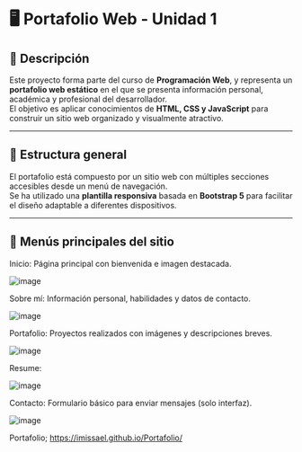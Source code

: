 # 🖥️ Portafolio Web - Unidad 1

## 📘 Descripción

Este proyecto forma parte del curso de **Programación Web**, y representa un **portafolio web estático** en el que se presenta información personal, académica y profesional del desarrollador.  
El objetivo es aplicar conocimientos de **HTML, CSS y JavaScript** para construir un sitio web organizado y visualmente atractivo.

---

## 🧩 Estructura general

El portafolio está compuesto por un sitio web con múltiples secciones accesibles desde un menú de navegación.  
Se ha utilizado una **plantilla responsiva** basada en **Bootstrap 5** para facilitar el diseño adaptable a diferentes dispositivos.

---

## 🧭 Menús principales del sitio


Inicio: Página principal con bienvenida e imagen destacada.


![image](https://github.com/user-attachments/assets/55962c4f-4695-4687-bd61-2a7fb1214e99)


Sobre mí: Información personal, habilidades y datos de contacto.


![image](https://github.com/user-attachments/assets/bd65c5ba-93fe-43a1-b350-c9f50b4e3c57)


Portafolio: Proyectos realizados con imágenes y descripciones breves.


![image](https://github.com/user-attachments/assets/9a7e8b34-28aa-4abd-b534-a452df6e9ce0)


Resume:


![image](https://github.com/user-attachments/assets/819de122-48c4-421b-ac3a-94402b5afca2)



Contacto: Formulario básico para enviar mensajes (solo interfaz).


![image](https://github.com/user-attachments/assets/4da4c844-dfd5-44fd-a897-a4d98123b2f7)




Portafolio;  https://imissael.github.io/Portafolio/
